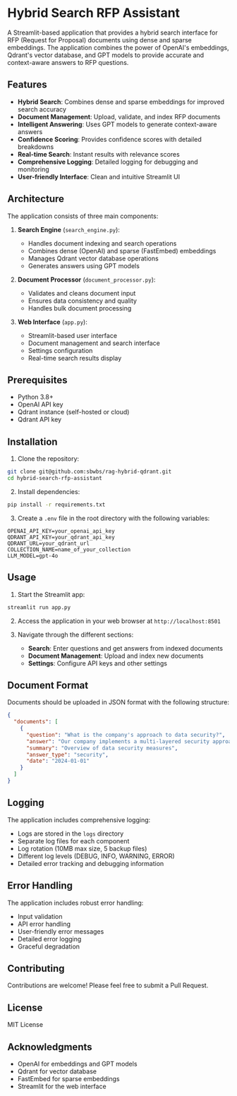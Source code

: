 # Hybrid Search RFP Assistant

A Streamlit-based application that provides a hybrid search interface for RFP (Request for Proposal) documents using dense and sparse embeddings. The application combines the power of OpenAI's embeddings, Qdrant's vector database, and GPT models to provide accurate and context-aware answers to RFP questions.

## Features

- **Hybrid Search**: Combines dense and sparse embeddings for improved search accuracy
- **Document Management**: Upload, validate, and index RFP documents
- **Intelligent Answering**: Uses GPT models to generate context-aware answers
- **Confidence Scoring**: Provides confidence scores with detailed breakdowns
- **Real-time Search**: Instant results with relevance scores
- **Comprehensive Logging**: Detailed logging for debugging and monitoring
- **User-friendly Interface**: Clean and intuitive Streamlit UI

## Architecture

The application consists of three main components:

1. **Search Engine** (`search_engine.py`):
   - Handles document indexing and search operations
   - Combines dense (OpenAI) and sparse (FastEmbed) embeddings
   - Manages Qdrant vector database operations
   - Generates answers using GPT models

2. **Document Processor** (`document_processor.py`):
   - Validates and cleans document input
   - Ensures data consistency and quality
   - Handles bulk document processing

3. **Web Interface** (`app.py`):
   - Streamlit-based user interface
   - Document management and search interface
   - Settings configuration
   - Real-time search results display

## Prerequisites

- Python 3.8+
- OpenAI API key
- Qdrant instance (self-hosted or cloud)
- Qdrant API key

## Installation

1. Clone the repository:
```bash
git clone git@github.com:sbwbs/rag-hybrid-qdrant.git
cd hybrid-search-rfp-assistant
```

2. Install dependencies:
```bash
pip install -r requirements.txt
```

3. Create a `.env` file in the root directory with the following variables:
```env
OPENAI_API_KEY=your_openai_api_key
QDRANT_API_KEY=your_qdrant_api_key
QDRANT_URL=your_qdrant_url
COLLECTION_NAME=name_of_your_collection
LLM_MODEL=gpt-4o
```

## Usage

1. Start the Streamlit app:
```bash
streamlit run app.py
```

2. Access the application in your web browser at `http://localhost:8501`

3. Navigate through the different sections:
   - **Search**: Enter questions and get answers from indexed documents
   - **Document Management**: Upload and index new documents
   - **Settings**: Configure API keys and other settings

## Document Format

Documents should be uploaded in JSON format with the following structure:
```json
{
  "documents": [
    {
      "question": "What is the company's approach to data security?",
      "answer": "Our company implements a multi-layered security approach...",
      "summary": "Overview of data security measures",
      "answer_type": "security",
      "date": "2024-01-01"
    }
  ]
}
```

## Logging

The application includes comprehensive logging:
- Logs are stored in the `logs` directory
- Separate log files for each component
- Log rotation (10MB max size, 5 backup files)
- Different log levels (DEBUG, INFO, WARNING, ERROR)
- Detailed error tracking and debugging information

## Error Handling

The application includes robust error handling:
- Input validation
- API error handling
- User-friendly error messages
- Detailed error logging
- Graceful degradation

## Contributing

Contributions are welcome! Please feel free to submit a Pull Request.

## License

MIT License

## Acknowledgments

- OpenAI for embeddings and GPT models
- Qdrant for vector database
- FastEmbed for sparse embeddings
- Streamlit for the web interface
